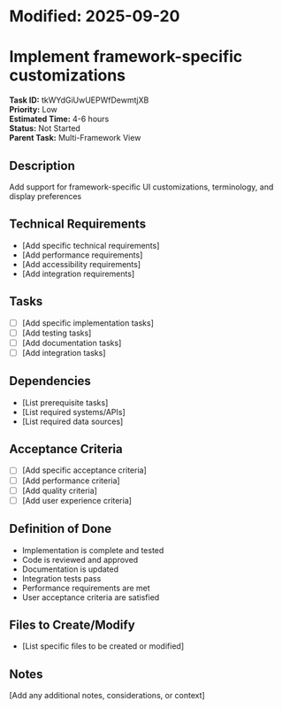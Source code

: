 # Modified: 2025-09-20

# Implement framework-specific customizations

**Task ID:** tkWYdGiUwUEPWfDewmtjXB  
**Priority:** Low  
**Estimated Time:** 4-6 hours  
**Status:** Not Started  
**Parent Task:** Multi-Framework View

## Description
Add support for framework-specific UI customizations, terminology, and display preferences

## Technical Requirements
- [Add specific technical requirements]
- [Add performance requirements]
- [Add accessibility requirements]
- [Add integration requirements]

## Tasks
- [ ] [Add specific implementation tasks]
- [ ] [Add testing tasks]
- [ ] [Add documentation tasks]
- [ ] [Add integration tasks]

## Dependencies
- [List prerequisite tasks]
- [List required systems/APIs]
- [List required data sources]

## Acceptance Criteria
- [ ] [Add specific acceptance criteria]
- [ ] [Add performance criteria]
- [ ] [Add quality criteria]
- [ ] [Add user experience criteria]

## Definition of Done
- Implementation is complete and tested
- Code is reviewed and approved
- Documentation is updated
- Integration tests pass
- Performance requirements are met
- User acceptance criteria are satisfied

## Files to Create/Modify
- [List specific files to be created or modified]

## Notes
[Add any additional notes, considerations, or context]
